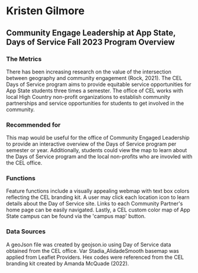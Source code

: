 # Kristen Gilmore 

## Community Engage Leadership at App State, Days of Service Fall 2023 Program Overview
### The Metrics
There has been increasing research on the value of the intersection between geography and community engagement (Rock, 2021). The CEL Days of Service program aims to provide equitable service opportunities for App State students three times a semester. The office of CEL works with local High Country non-profit organizations to establish community partnerships and service opportunities for students to get involved in the community. 

### Recommended for 
This map would be useful for the office of Community Engaged Leadership to provide an interactive overview of the Days of Service program per semester or year. Additionally, students could view the map to learn about the Days of Service program and the local non-profits who are invovled with the CEL office. 

### Functions
Feature functions include a visually appealing webmap with text box colors reflecting the CEL branding kit. A user may click each location icon to learn details about the Day of Service site. Links to each Community Partner's home page can be easily navigated. Lastly, a CEL custom color map of App State campus can be found via the 'campus map' button. 


### Data Sources
A geoJson file was created by geojson.io using Day of Service data obtained from the CEL office. Var Stadia_AlidadeSmooth basemap was applied from Leaflet Providers. Hex codes were referenced from the CEL branding kit created by Amanda McQuade (2022). 